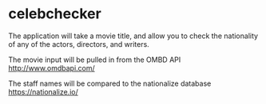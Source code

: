 # celebchecker
The application will take a movie title, and allow you to check the nationality of any of the actors, directors, and writers.

The movie input will be pulled in from the OMBD API
http://www.omdbapi.com/

The staff names will be compared to the nationalize database
https://nationalize.io/

